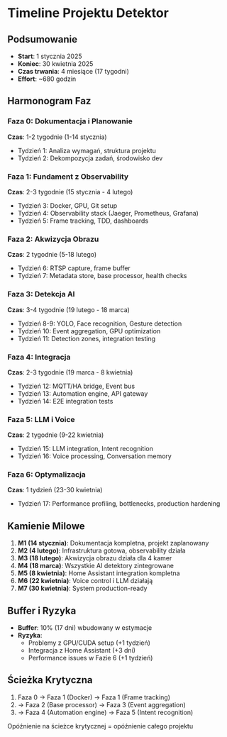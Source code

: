 # Timeline Projektu Detektor

## Podsumowanie
- **Start**: 1 stycznia 2025
- **Koniec**: 30 kwietnia 2025
- **Czas trwania**: 4 miesiące (17 tygodni)
- **Effort**: ~680 godzin

## Harmonogram Faz

### Faza 0: Dokumentacja i Planowanie
**Czas**: 1-2 tygodnie (1-14 stycznia)
- Tydzień 1: Analiza wymagań, struktura projektu
- Tydzień 2: Dekompozycja zadań, środowisko dev

### Faza 1: Fundament z Observability  
**Czas**: 2-3 tygodnie (15 stycznia - 4 lutego)
- Tydzień 3: Docker, GPU, Git setup
- Tydzień 4: Observability stack (Jaeger, Prometheus, Grafana)
- Tydzień 5: Frame tracking, TDD, dashboards

### Faza 2: Akwizycja Obrazu
**Czas**: 2 tygodnie (5-18 lutego)
- Tydzień 6: RTSP capture, frame buffer
- Tydzień 7: Metadata store, base processor, health checks

### Faza 3: Detekcja AI
**Czas**: 3-4 tygodnie (19 lutego - 18 marca)
- Tydzień 8-9: YOLO, Face recognition, Gesture detection
- Tydzień 10: Event aggregation, GPU optimization
- Tydzień 11: Detection zones, integration testing

### Faza 4: Integracja  
**Czas**: 2-3 tygodnie (19 marca - 8 kwietnia)
- Tydzień 12: MQTT/HA bridge, Event bus
- Tydzień 13: Automation engine, API gateway
- Tydzień 14: E2E integration tests

### Faza 5: LLM i Voice
**Czas**: 2 tygodnie (9-22 kwietnia)
- Tydzień 15: LLM integration, Intent recognition
- Tydzień 16: Voice processing, Conversation memory

### Faza 6: Optymalizacja
**Czas**: 1 tydzień (23-30 kwietnia)
- Tydzień 17: Performance profiling, bottlenecks, production hardening

## Kamienie Milowe

1. **M1 (14 stycznia)**: Dokumentacja kompletna, projekt zaplanowany
2. **M2 (4 lutego)**: Infrastruktura gotowa, observability działa
3. **M3 (18 lutego)**: Akwizycja obrazu działa dla 4 kamer
4. **M4 (18 marca)**: Wszystkie AI detektory zintegrowane
5. **M5 (8 kwietnia)**: Home Assistant integration kompletna
6. **M6 (22 kwietnia)**: Voice control i LLM działają
7. **M7 (30 kwietnia)**: System production-ready

## Buffer i Ryzyka

- **Buffer**: 10% (17 dni) wbudowany w estymacje
- **Ryzyka**:
  - Problemy z GPU/CUDA setup (+1 tydzień)
  - Integracja z Home Assistant (+3 dni)
  - Performance issues w Fazie 6 (+1 tydzień)

## Ścieżka Krytyczna

1. Faza 0 → Faza 1 (Docker) → Faza 1 (Frame tracking)
2. → Faza 2 (Base processor) → Faza 3 (Event aggregation)
3. → Faza 4 (Automation engine) → Faza 5 (Intent recognition)

Opóźnienie na ścieżce krytycznej = opóźnienie całego projektu